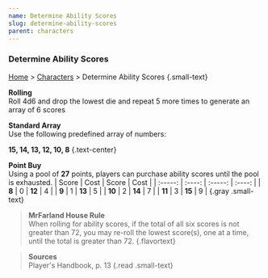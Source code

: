 ```yaml
---
name: Determine Ability Scores
slug: determine-ability-scores
parent: characters
---
```

### Determine Ability Scores
[Home](dm-operations-center) > [Characters](characters) > Determine Ability Scores {.small-text}

**Rolling**<br/>
Roll 4d6 and drop the lowest die and repeat 5 more times to generate an array of 6 scores

**Standard Array**<br/>
Use the following predefined array of numbers: 

**15, 14, 13, 12, 10, 8** {.text-center}

**Point Buy**<br/>
Using a pool of **27** points, players can purchase ability scores until the pool is exhausted.
| Score | Cost | Score | Cost |
| :-----: | :----: | :-----: | :----: |
|  **8**  |   0    | **12**  |   4    |
|  **9**  |   1    | **13**  |   5    |
| **10**  |   2    | **14**  |   7    |
| **11**  |   3    | **15**  |   9    |
{.gray .small-text}

> **MrFarland House Rule**<br/>
> When rolling for ability scores, if the total of all six scores is not greater than 72, you may re-roll the lowest score(s), one at a time, until the total is greater than 72.
{.flavortext}

> **Sources** <br/>
> Player's Handbook, p. 13
{.read .small-text}
